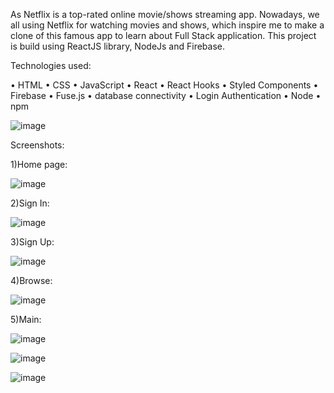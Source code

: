 As Netflix is a top-rated online movie/shows streaming app. Nowadays, we all using Netflix for watching movies and shows, which inspire me to make a clone of this famous app to learn about Full Stack application.
This project is build using ReactJS library, NodeJs and Firebase.

Technologies used:

•	HTML 
•	CSS 
•	JavaScript
•	React
•	React Hooks
•	Styled Components
•	Firebase
•	Fuse.js
•	database connectivity
•	Login Authentication
•	Node
•	npm

![image](https://user-images.githubusercontent.com/72199015/130770822-dcee13c3-5326-4c5d-8894-9d704eed916f.png)

Screenshots:

1)Home page:

![image](https://user-images.githubusercontent.com/72199015/130771699-123b1a87-1eb2-4eb6-bbff-bfecf351b02d.png)


2)Sign In:

![image](https://user-images.githubusercontent.com/72199015/130771562-0013baa8-3e7f-4d48-b2a5-b42af37c80b3.png)

3)Sign Up:

![image](https://user-images.githubusercontent.com/72199015/130771900-8efe217d-919d-495b-ae75-097ba2ef6d5a.png)

4)Browse:

![image](https://user-images.githubusercontent.com/72199015/130771933-d5b0d9b3-0137-4e0e-93ce-62076445ae3b.png)

5)Main:

![image](https://user-images.githubusercontent.com/72199015/130772047-c7a591e2-fff5-461d-b405-fa6cd9ed2902.png)

![image](https://user-images.githubusercontent.com/72199015/130772067-f8391df1-d31a-4343-b25f-050f72d979e8.png)

![image](https://user-images.githubusercontent.com/72199015/130772094-5de8900d-7912-48fb-9ba1-14b696b07096.png)





